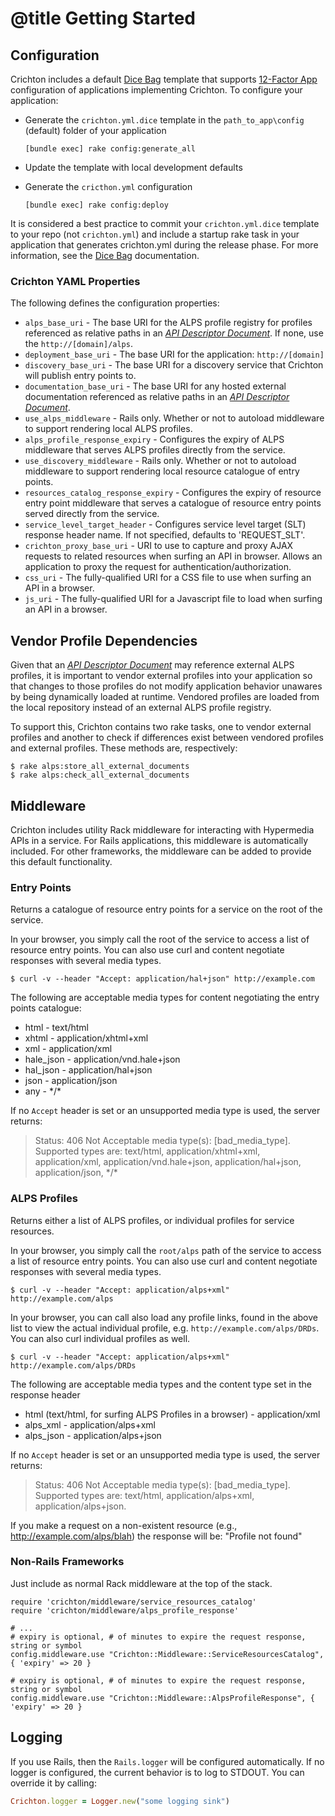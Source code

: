 # @title Getting Started

## Configuration
Crichton includes a default [Dice Bag][] template that supports [12-Factor App][] configuration of applications
implementing Crichton. To configure your application:

* Generate the `crichton.yml.dice` template in the `path_to_app\config` (default) folder of your application

    ```
    [bundle exec] rake config:generate_all
    ```
* Update the template with local development defaults
* Generate the `cricthon.yml` configuration

    ```
    [bundle exec] rake config:deploy
    ```

It is considered a best practice to commit your `crichton.yml.dice` template to your repo (not `crichton.yml`) and
include a startup rake task in your application that generates crichton.yml during the release phase. For more
information, see the [Dice Bag][] documentation.

### Crichton YAML Properties<a name="crichton-yaml-properties"></a>
The following defines the configuration properties:

* `alps_base_uri` - The base URI for the ALPS profile registry for profiles referenced as relative paths in an
[_API Descriptor Document_][]. If none, use the `http://[domain]/alps`.
* `deployment_base_uri` - The base URI for the application: `http://[domain]`
* `discovery_base_uri` - The base URI for a discovery service that Crichton will publish entry points to.
* `documentation_base_uri` - The base URI for any hosted external documentation referenced as relative paths in an
[_API Descriptor Document_][].
* `use_alps_middleware` - Rails only. Whether or not to autoload middleware to support rendering local ALPS profiles.
* `alps_profile_response_expiry` - Configures the expiry of ALPS middleware that serves ALPS profiles directly from
the service.
* `use_discovery_middleware` - Rails only. Whether or not to autoload middleware to support rendering local resource
catalogue of entry points.
* `resources_catalog_response_expiry` - Configures the expiry of resource entry point middleware that
serves a catalogue of resource entry points served directly from the service.
* `service_level_target_header` - Configures service level target (SLT) response header name. If not specified,
defaults to 'REQUEST_SLT'.
* `crichton_proxy_base_uri` - URI to use to capture and proxy AJAX requests to related resources when surfing an
API in browser. Allows an application to proxy the request for authentication/authorization.
* `css_uri` - The fully-qualified URI for a CSS file to use when surfing an API in a browser.
* `js_uri` -  The fully-qualified URI for a Javascript file to load when surfing an API in a browser.

## Vendor Profile Dependencies
Given that an [_API Descriptor Document_][] may reference external ALPS profiles, it is important to vendor external
profiles into your application so that changes to those profiles do not modify application behavior unawares by being
dynamically loaded at runtime. Vendored profiles are loaded from the local repository instead of an external
ALPS profile registry.

To support this, Crichton contains two rake tasks, one to vendor external profiles and another to check if differences
exist between vendored profiles and external profiles. These methods are, respectively:

````
$ rake alps:store_all_external_documents
$ rake alps:check_all_external_documents
````

## Middleware
Crichton includes utility Rack middleware for interacting with Hypermedia APIs in a service. For Rails applications,
this middleware is automatically included. For other frameworks, the middleware can be added to provide this default
functionality.

### Entry Points
Returns a catalogue of resource entry points for a service on the root of the service.

In your browser, you simply call the root of the service to access a list of resource entry points. You can also use
curl and content negotiate responses with several media types.

```
$ curl -v --header "Accept: application/hal+json" http://example.com
```

The following are acceptable media types for content negotiating the entry points catalogue:

* html - text/html
* xhtml - application/xhtml+xml
* xml - application/xml
* hale_json - application/vnd.hale+json
* hal_json - application/hal+json
* json - application/json
* any - \*/\*

If no `Accept` header is set or an unsupported media type is used, the server returns:

> Status: 406
Not Acceptable media type(s): [bad_media_type]. Supported types are: text/html,
application/xhtml+xml, application/xml, application/vnd.hale+json, application/hal+json, application/json, \*/\*

### ALPS Profiles
Returns either a list of ALPS profiles, or individual profiles for service resources.

In your browser, you simply call the `root/alps` path of the service to access a list of resource entry points. You can
also use curl and content negotiate responses with several media types.

```
$ curl -v --header "Accept: application/alps+xml" http://example.com/alps
```

In your browser, you can call also load any profile links, found in the above list to view the actual individual
profile, e.g. `http://example.com/alps/DRDs`. You can also curl individual profiles as well.

```
$ curl -v --header "Accept: application/alps+xml" http://example.com/alps/DRDs
```

The following are acceptable media types and the content type set in the response header

* html (text/html, for surfing ALPS Profiles in a browser) - application/xml
* alps_xml - application/alps+xml
* alps_json - application/alps+json


If no `Accept` header is set or an unsupported media type is used, the server returns:

> Status: 406
Not Acceptable media type(s): [bad_media_type]. Supported types are: text/html,
application/alps+xml, application/alps+json.

If you make a request on a non-existent resource (e.g., http://example.com/alps/blah) the response will be:
"Profile <ID> not found"

### Non-Rails Frameworks
Just include as normal Rack middleware at the top of the stack.

```
require 'crichton/middleware/service_resources_catalog'
require 'crichton/middleware/alps_profile_response'

# ...
# expiry is optional, # of minutes to expire the request response, string or symbol
config.middleware.use "Crichton::Middleware::ServiceResourcesCatalog", { 'expiry' => 20 }

# expiry is optional, # of minutes to expire the request response, string or symbol
config.middleware.use "Crichton::Middleware::AlpsProfileResponse", { 'expiry' => 20 }
```

## Logging
If you use Rails, then the `Rails.logger` will be configured automatically. If no logger is configured, the current
behavior is to log to STDOUT. You can override it by calling:

 ```ruby
 Crichton.logger = Logger.new("some logging sink")
 ```

[\#to_media_type]: http://rubydoc.info/github/mdsol/crichton/Crichton/Representor/Serialization/MediaType#to_media_type-instance_method
[Dice Bag]: https://github.com/mdsol/dice_bag
[sample template]: ../lib/crichton/dice_bag/crichton.yml.dice
[12-Factor App]: http://12factor.net
[_API Descriptor Document_]: api_descriptor_documents.md
